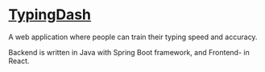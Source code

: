 # [TypingDash](https://TypingDash.com)
A web application where people can train their typing speed and accuracy.

Backend is written in Java with Spring Boot framework, and Frontend- in React.
